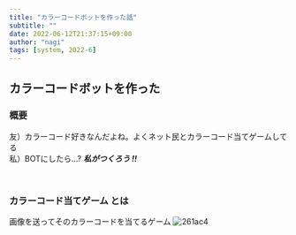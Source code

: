 ```yaml
---
title: "カラーコードボットを作った話"
subtitle: ""
date: 2022-06-12T21:37:15+09:00
author: "nagi"
tags: [system, 2022-6]
---
```



## カラーコードボットを作った
### 概要
友）カラーコード好きなんだよね。よくネット民とカラーコード当てゲームしてる  
私）BOTにしたら...? ***私がつくろう !!***
<!--more-->
<br>

### カラーコード当てゲーム とは
画像を送ってそのカラーコードを当てるゲーム
![261ac4](/images/261ac4.png)